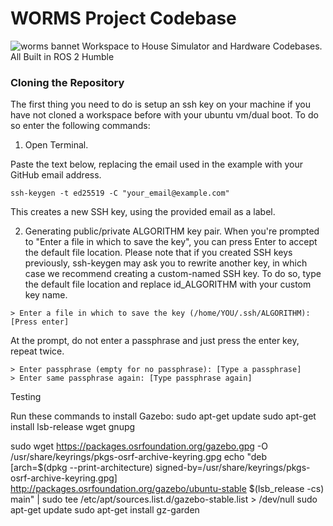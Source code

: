 # WORMS Project Codebase
![worms bannet](https://github.com/WORMS-OLIGO/worms_ws/assets/67200075/6f45db3f-da1c-4a3d-9e11-7c6b638430c2)
Workspace to House Simulator and Hardware Codebases. All Built in ROS 2 Humble

### Cloning the Repository

The first thing you need to do is setup an ssh key on your machine if you have not cloned a workspace before with your ubuntu vm/dual boot. To do so enter the following commands:

1) Open Terminal.

Paste the text below, replacing the email used in the example with your GitHub email address.
```
ssh-keygen -t ed25519 -C "your_email@example.com"
```

This creates a new SSH key, using the provided email as a label.

2) Generating public/private ALGORITHM key pair.
When you're prompted to "Enter a file in which to save the key", you can press Enter to accept the default file location. Please note that if you created SSH keys previously, ssh-keygen may ask you to rewrite another key, in which case we recommend creating a custom-named SSH key. To do so, type the default file location and replace id_ALGORITHM with your custom key name.

```
> Enter a file in which to save the key (/home/YOU/.ssh/ALGORITHM):[Press enter]
```
At the prompt, do not enter a passphrase and just press the enter key, repeat twice.

```
> Enter passphrase (empty for no passphrase): [Type a passphrase]
> Enter same passphrase again: [Type passphrase again]
```

Testing







Run these commands to install Gazebo:
sudo apt-get update
sudo apt-get install lsb-release wget gnupg

sudo wget https://packages.osrfoundation.org/gazebo.gpg -O /usr/share/keyrings/pkgs-osrf-archive-keyring.gpg
echo "deb [arch=$(dpkg --print-architecture) signed-by=/usr/share/keyrings/pkgs-osrf-archive-keyring.gpg] http://packages.osrfoundation.org/gazebo/ubuntu-stable $(lsb_release -cs) main" | sudo tee /etc/apt/sources.list.d/gazebo-stable.list > /dev/null
sudo apt-get update
sudo apt-get install gz-garden
